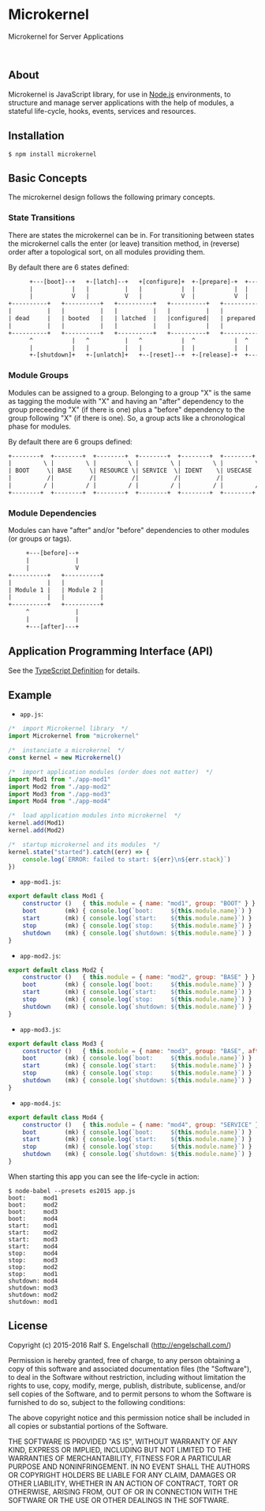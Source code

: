 
Microkernel
===========

Microkernel for Server Applications

<p/>
<img src="https://nodei.co/npm/microkernel.png?downloads=true&stars=true" alt=""/>

<p/>
<img src="https://david-dm.org/rse/microkernel.png" alt=""/>

About
-----

Microkernel is JavaScript library, for use in
[Node.js](http://nodejs.org/) environments,
to structure and manage server applications with the help of modules, a
stateful life-cycle, hooks, events, services and resources.

Installation
------------

```shell
$ npm install microkernel
```

Basic Concepts
--------------

The microkernel design follows the following primary concepts.

### State Transitions

There are states the microkernel can be in. For transitioning between
states the microkernel calls the enter (or leave) transition method, in
(reverse) order after a topological sort, on all modules providing them.

By default there are 6 states defined:

```txt
      +---[boot]--+   +-[latch]--+   +[configure]+  +-[prepare]-+  +---[start]--+
      |           |   |          |   |           |  |           |  |            |
      |           V   |          V   |           V  |           V  |            V
+----------+   +----------+   +----------+   +----------+   +----------+   +----------+
|          |   |          |   |          |   |          |   |          |   |          |
| dead     |   | booted   |   | latched  |   |configured|   | prepared |   | started  |
|          |   |          |   |          |   |          |   |          |   |          |
+----------+   +----------+   +----------+   +----------+   +----------+   +----------+
      ^           |   ^          |   ^           |  ^           |  ^            |
      |           |   |          |   |           |  |           |  |            |
      +-[shutdown]+   +-[unlatch]+   +--[reset]--+  +-[release]-+  +---[stop]---+
```

### Module Groups

Modules can be assigned to a group. Belonging to a group "X" is the
same as tagging the module with "X" and having an "after" dependency to
the group preceeding "X" (if there is one) plus a "before" dependency
to the group following "X" (if there is one). So, a group acts like a
chronological phase for modules.

By default there are 6 groups defined:

```txt
+--------+  +--------+  +--------+  +--------+  +--------+  +--------+
|         \ |         \ |         \ |         \ |         \ |         \
| BOOT     \| BASE     \| RESOURCE \| SERVICE  \| IDENT    \| USECASE  \
|          /|          /|          /|          /|          /|          /
|         / |         / |         / |         / |         / |         /
+--------+  +--------+  +--------+  +--------+  +--------+  +--------+
```

### Module Dependencies

Modules can have "after" and/or "before" dependencies to other modules
(or groups or tags).

```txt
     +---[before]--+
     |             |
     |             V
+----------+   +----------+
|          |   |          |
| Module 1 |   | Module 2 |
|          |   |          |
+----------+   +----------+
     ^             |
     |             |
     +---[after]---+
```

Application Programming Interface (API)
---------------------------------------

See the [TypeScript Definition](./src/microkernel.d.ts) for details.

Example
-------

- `app.js`:

```js
/*  import Microkernel library  */
import Microkernel from "microkernel"

/*  instanciate a microkernel  */
const kernel = new Microkernel()

/*  import application modules (order does not matter)  */
import Mod1 from "./app-mod1"
import Mod2 from "./app-mod2"
import Mod3 from "./app-mod3"
import Mod4 from "./app-mod4"

/*  load application modules into microkernel  */
kernel.add(Mod1)
kernel.add(Mod2)

/*  startup microkernel and its modules  */
kernel.state("started").catch((err) => {
    console.log(`ERROR: failed to start: ${err}\n${err.stack}`)
})
```

- `app-mod1.js`:

```js
export default class Mod1 {
    constructor ()   { this.module = { name: "mod1", group: "BOOT" } }
    boot        (mk) { console.log(`boot:     ${this.module.name}`) }
    start       (mk) { console.log(`start:    ${this.module.name}`) }
    stop        (mk) { console.log(`stop:     ${this.module.name}`) }
    shutdown    (mk) { console.log(`shutdown: ${this.module.name}`) }
}
```

- `app-mod2.js`:

```js
export default class Mod2 {
    constructor ()   { this.module = { name: "mod2", group: "BASE" } }
    boot        (mk) { console.log(`boot:     ${this.module.name}`) }
    start       (mk) { console.log(`start:    ${this.module.name}`) }
    stop        (mk) { console.log(`stop:     ${this.module.name}`) }
    shutdown    (mk) { console.log(`shutdown: ${this.module.name}`) }
}
```

- `app-mod3.js`:

```js
export default class Mod3 {
    constructor ()   { this.module = { name: "mod3", group: "BASE", after: "mod2" } }
    boot        (mk) { console.log(`boot:     ${this.module.name}`) }
    start       (mk) { console.log(`start:    ${this.module.name}`) }
    stop        (mk) { console.log(`stop:     ${this.module.name}`) }
    shutdown    (mk) { console.log(`shutdown: ${this.module.name}`) }
}
```

- `app-mod4.js`:

```js
export default class Mod4 {
    constructor ()   { this.module = { name: "mod4", group: "SERVICE" } }
    boot        (mk) { console.log(`boot:     ${this.module.name}`) }
    start       (mk) { console.log(`start:    ${this.module.name}`) }
    stop        (mk) { console.log(`stop:     ${this.module.name}`) }
    shutdown    (mk) { console.log(`shutdown: ${this.module.name}`) }
}
```

When starting this app you can see the life-cycle in action:

```shell
$ node-babel --presets es2015 app.js
boot:     mod1
boot:     mod2
boot:     mod3
boot:     mod4
start:    mod1
start:    mod2
start:    mod3
start:    mod4
stop:     mod4
stop:     mod3
stop:     mod2
stop:     mod1
shutdown: mod4
shutdown: mod3
shutdown: mod2
shutdown: mod1
```

License
-------

Copyright (c) 2015-2016 Ralf S. Engelschall (http://engelschall.com/)

Permission is hereby granted, free of charge, to any person obtaining
a copy of this software and associated documentation files (the
"Software"), to deal in the Software without restriction, including
without limitation the rights to use, copy, modify, merge, publish,
distribute, sublicense, and/or sell copies of the Software, and to
permit persons to whom the Software is furnished to do so, subject to
the following conditions:

The above copyright notice and this permission notice shall be included
in all copies or substantial portions of the Software.

THE SOFTWARE IS PROVIDED "AS IS", WITHOUT WARRANTY OF ANY KIND,
EXPRESS OR IMPLIED, INCLUDING BUT NOT LIMITED TO THE WARRANTIES OF
MERCHANTABILITY, FITNESS FOR A PARTICULAR PURPOSE AND NONINFRINGEMENT.
IN NO EVENT SHALL THE AUTHORS OR COPYRIGHT HOLDERS BE LIABLE FOR ANY
CLAIM, DAMAGES OR OTHER LIABILITY, WHETHER IN AN ACTION OF CONTRACT,
TORT OR OTHERWISE, ARISING FROM, OUT OF OR IN CONNECTION WITH THE
SOFTWARE OR THE USE OR OTHER DEALINGS IN THE SOFTWARE.

